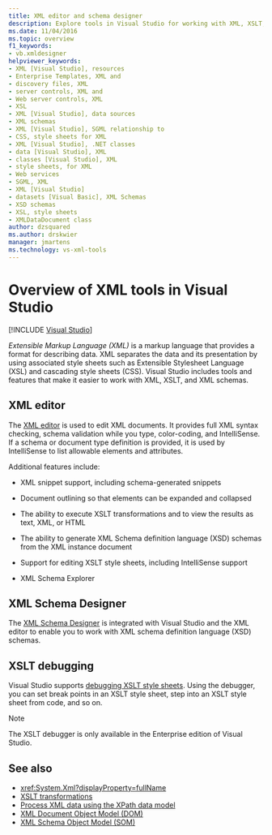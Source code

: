 ```yaml
---
title: XML editor and schema designer
description: Explore tools in Visual Studio for working with XML, XSLT, and XML schemas, including the XML editor, XML Schema Designer, and the XSLT debugger.
ms.date: 11/04/2016
ms.topic: overview
f1_keywords:
- vb.xmldesigner
helpviewer_keywords:
- XML [Visual Studio], resources
- Enterprise Templates, XML and
- discovery files, XML
- server controls, XML and
- Web server controls, XML
- XSL
- XML [Visual Studio], data sources
- XML schemas
- XML [Visual Studio], SGML relationship to
- CSS, style sheets for XML
- XML [Visual Studio], .NET classes
- data [Visual Studio], XML
- classes [Visual Studio], XML
- style sheets, for XML
- Web services
- SGML, XML
- XML [Visual Studio]
- datasets [Visual Basic], XML Schemas
- XSD schemas
- XSL, style sheets
- XMLDataDocument class
author: dzsquared
ms.author: drskwier
manager: jmartens
ms.technology: vs-xml-tools
---
```

# Overview of XML tools in Visual Studio

 [!INCLUDE [Visual Studio](~/includes/applies-to-version/vs-windows-only.md)]

*Extensible Markup Language (XML)* is a markup language that provides a format for describing data. XML separates the data and its presentation by using associated style sheets such as Extensible Stylesheet Language (XSL) and cascading style sheets (CSS). Visual Studio includes tools and features that make it easier to work with XML, XSLT, and XML schemas.

## XML editor

The [XML editor](xml-editor.md) is used to edit XML documents. It provides full XML syntax checking, schema validation while you type, color-coding, and IntelliSense. If a schema or document type definition is provided, it is used by IntelliSense to list allowable elements and attributes.

Additional features include:

- XML snippet support, including schema-generated snippets

- Document outlining so that elements can be expanded and collapsed

- The ability to execute XSLT transformations and to view the results as text, XML, or HTML

- The ability to generate XML Schema definition language (XSD) schemas from the XML instance document

- Support for editing XSLT style sheets, including IntelliSense support

- XML Schema Explorer

## XML Schema Designer

The [XML Schema Designer](xml-schema-designer.md) is integrated with Visual Studio and the XML editor to enable you to work with XML schema definition language (XSD) schemas.

## XSLT debugging

Visual Studio supports [debugging XSLT style sheets](../xml-tools/debugging-xslt.md). Using the debugger, you can set break points in an XSLT style sheet, step into an XSLT style sheet from code, and so on.

> [!NOTE]
> The XSLT debugger is only available in the Enterprise edition of Visual Studio.

## See also

- <xref:System.Xml?displayProperty=fullName>
- [XSLT transformations](/dotnet/standard/data/xml/xslt-transformations)
- [Process XML data using the XPath data model](/dotnet/standard/data/xml/process-xml-data-using-the-xpath-data-model)
- [XML Document Object Model (DOM)](/dotnet/standard/data/xml/xml-document-object-model-dom)
- [XML Schema Object Model (SOM)](/dotnet/standard/data/xml/xml-schema-object-model-som)
